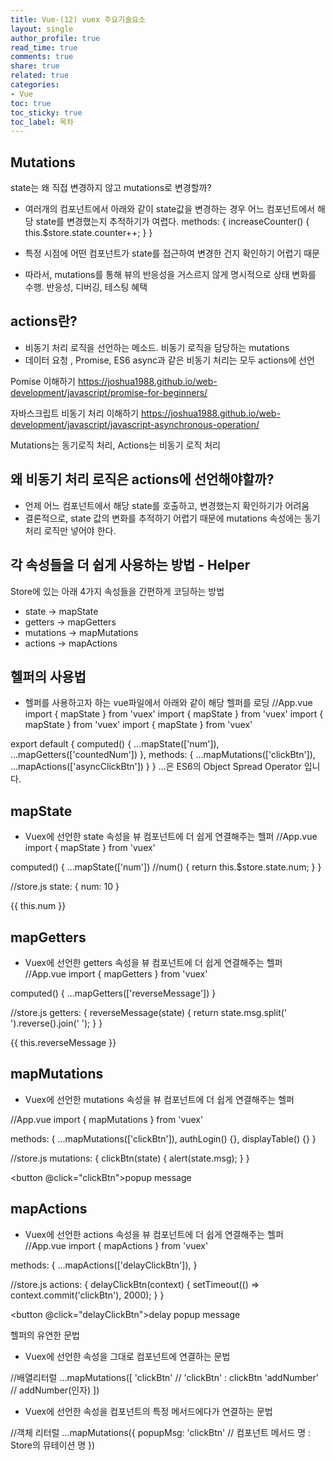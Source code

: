 ```yaml
---
title: Vue-(12) vuex 주요기술요소
layout: single
author_profile: true
read_time: true
comments: true
share: true
related: true
categories:
- Vue
toc: true
toc_sticky: true
toc_label: 목차
---
```



## Mutations
state는 왜 직접 변경하지 않고 mutations로 변경할까?

- 여러개의 컴포넌트에서 아래와 같이 state값을 변경하는 경우 어느 컴포넌트에서 해당 state를 변경했는지 추적하기가 여렵다.
methods: {
	increaseCounter() { this.$store.state.counter++; }
}

- 특정 시점에 어떤 컴포넌트가 state를 접근하여 변경한 건지 확인하기 어렵기 때문
- 따라서, mutations를 통해 뷰의 반응성을 거스르지 않게 명시적으로 상태 변화를 수행. 반응성, 디버깅, 테스팅 혜택 

## actions란?
- 비동기 처리 로직을 선언하는 메소드. 비동기 로직을 담당하는 mutations
- 데이터 요청 , Promise, ES6 async과 같은 비동기 처리는 모두 actions에 선언

Pomise 이해하기
https://joshua1988.github.io/web-development/javascript/promise-for-beginners/

자바스크립트 비동기 처리 이해하기
https://joshua1988.github.io/web-development/javascript/javascript-asynchronous-operation/

Mutations는 동기로직 처리, Actions는 비동기 로직 처리

## 왜 비동기 처리 로직은 actions에 선언해야할까?
- 언제 어느 컴포넌트에서 해당 state를 호출하고, 변경했는지 확인하기가 어려움
- 결론적으로, state 값의 변화를 추적하기 어렵기 때문에 mutations 속성에는 동기 처리 로직만 넣어야 한다.

## 각 속성들을 더 쉽게 사용하는 방법 - Helper
Store에 있는 아래 4가지 속성들을 간편하게 코딩하는 방법
- state -> mapState
- getters -> mapGetters
- mutations -> mapMutations
- actions -> mapActions

## 헬퍼의 사용법
- 헬퍼를 사용하고자 하는 vue파일에서 아래와 같이 해당 헬퍼를 로딩
//App.vue
import { mapState } from 'vuex'
import { mapState } from 'vuex'
import { mapState } from 'vuex'
import { mapState } from 'vuex'

export default { 
	computed() { ...mapState(['num']), ...mapGetters(['countedNum']) },
	methods: { ...mapMutations(['clickBtn']), ...mapActions(['asyncClickBtn']) }
}
...은 ES6의 Object Spread Operator 입니다.

## mapState
- Vuex에 선언한 state 속성을 뷰 컴포넌트에 더 쉽게 연결해주는 헬퍼
//App.vue
import { mapState }  from 'vuex'

computed() {
	...mapState(['num'])
	//num() { return this.$store.state.num; }
}

//store.js
state: {
	num: 10
}

<!-- <p> {{ this.$store.state.num }} </p> -->
<p> {{ this.num }} </p>

## mapGetters
- Vuex에 선언한 getters 속성을 뷰 컴포넌트에 더 쉽게 연결해주는 헬퍼
//App.vue
import { mapGetters } from 'vuex'

computed() { ...mapGetters(['reverseMessage']) }

//store.js
getters: {
	reverseMessage(state) {
		return state.msg.split(' ').reverse().join(' ');
	}
}

<!-- <p> {{ this.$store.getters.reverseMessage }} </p> -->
<p> {{ this.reverseMessage }} </p>

## mapMutations
- Vuex에 선언한 mutations 속성을 뷰 컴포넌트에 더 쉽게 연결해주는 헬퍼

//App.vue
import { mapMutations } from 'vuex'

methods: {
	...mapMutations(['clickBtn']),
	authLogin() {},
	displayTable() {}
}

//store.js
mutations: {
	clickBtn(state) {
		alert(state.msg);
	}
}

<button @click="clickBtn">popup message</button>


## mapActions
- Vuex에 선언한 actions 속성을 뷰 컴포넌트에 더 쉽게 연결해주는 헬퍼
//App.vue
import { mapActions } from 'vuex'

methods: {
	...mapActions(['delayClickBtn']),
}

//store.js
actions: {
	delayClickBtn(context) {
		setTimeout(() => context.commit('clickBtn'), 2000);
	}
}

<button @click="delayClickBtn">delay popup message</button>

헬퍼의 유연한 문법
- Vuex에 선언한 속성을 그대로 컴포넌트에 연결하는 문법

//배열리터럴
...mapMutations([
	'clickBtn' // 'clickBtn' : clickBtn
	'addNumber' // addNumber(인자)
])

- Vuex에 선언한 속성을 컴포넌트의 특정 메서드에다가 연결하는 문법

//객체 리터럴
...mapMutations({
	popupMsg: 'clickBtn' // 컴포넌트 메서드 명 : Store의 뮤테이션 명
})




